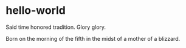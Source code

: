 # hello-world
Said time honored tradition. Glory glory.

Born on the morning of the fifth in the midst of a mother of a blizzard. 
